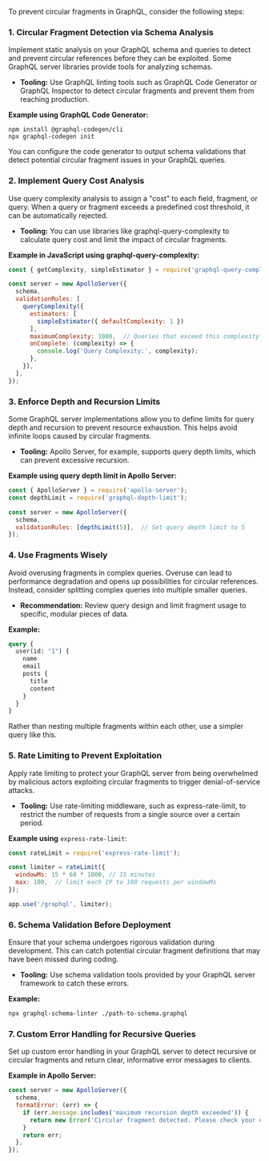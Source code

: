 To prevent circular fragments in GraphQL, consider the following steps:

### 1. Circular Fragment Detection via Schema Analysis

Implement static analysis on your GraphQL schema and queries to detect and prevent circular references before they can be exploited. Some GraphQL server libraries provide tools for analyzing schemas.

 - **Tooling:** Use GraphQL linting tools such as GraphQL Code Generator or GraphQL Inspector to detect circular fragments and prevent them from reaching production.

**Example using GraphQL Code Generator:**

```
npm install @graphql-codegen/cli
npx graphql-codegen init
```

You can configure the code generator to output schema validations that detect potential circular fragment issues in your GraphQL queries.

### 2. Implement Query Cost Analysis
Use query complexity analysis to assign a "cost" to each field, fragment, or query. When a query or fragment exceeds a predefined cost threshold, it can be automatically rejected.

 - **Tooling:** You can use libraries like graphql-query-complexity to calculate query cost and limit the impact of circular fragments.

**Example in JavaScript using graphql-query-complexity:**

```javascript
const { getComplexity, simpleEstimator } = require('graphql-query-complexity');

const server = new ApolloServer({
  schema,
  validationRules: [
    queryComplexity({
      estimators: [
        simpleEstimator({ defaultComplexity: 1 })
      ],
      maximumComplexity: 1000,  // Queries that exceed this complexity will be rejected
      onComplete: (complexity) => {
        console.log('Query Complexity:', complexity);
      },
    }),
  ],
});
```

### 3. Enforce Depth and Recursion Limits

Some GraphQL server implementations allow you to define limits for query depth and recursion to prevent resource exhaustion. This helps avoid infinite loops caused by circular fragments.

 - **Tooling:** Apollo Server, for example, supports query depth limits, which can prevent excessive recursion.

**Example using query depth limit in Apollo Server:**

```javascript
const { ApolloServer } = require('apollo-server');
const depthLimit = require('graphql-depth-limit');

const server = new ApolloServer({
  schema,
  validationRules: [depthLimit(5)],  // Set query depth limit to 5
});
```

### 4. Use Fragments Wisely

Avoid overusing fragments in complex queries. Overuse can lead to performance degradation and opens up possibilities for circular references. Instead, consider splitting complex queries into multiple smaller queries.

 - **Recommendation:** Review query design and limit fragment usage to specific, modular pieces of data.

**Example:**

```graphql
query {
  user(id: "1") {
    name
    email
    posts {
      title
      content
    }
  }
}
```

Rather than nesting multiple fragments within each other, use a simpler query like this.

### 5. Rate Limiting to Prevent Exploitation

Apply rate limiting to protect your GraphQL server from being overwhelmed by malicious actors exploiting circular fragments to trigger denial-of-service attacks.

 - **Tooling:** Use rate-limiting middleware, such as express-rate-limit, to restrict the number of requests from a single source over a certain period.

**Example using** `express-rate-limit`:

```javascript
const rateLimit = require('express-rate-limit');

const limiter = rateLimit({
  windowMs: 15 * 60 * 1000, // 15 minutes
  max: 100,  // limit each IP to 100 requests per windowMs
});

app.use('/graphql', limiter);
```

### 6. Schema Validation Before Deployment

Ensure that your schema undergoes rigorous validation during development. This can catch potential circular fragment definitions that may have been missed during coding.

 - **Tooling:** Use schema validation tools provided by your GraphQL server framework to catch these errors.

**Example:**

```bash
npx graphql-schema-linter ./path-to-schema.graphql
```

### 7. Custom Error Handling for Recursive Queries

Set up custom error handling in your GraphQL server to detect recursive or circular fragments and return clear, informative error messages to clients.

**Example in Apollo Server:**

```javascript
const server = new ApolloServer({
  schema,
  formatError: (err) => {
    if (err.message.includes('maximum recursion depth exceeded')) {
      return new Error('Circular fragment detected. Please check your query.');
    }
    return err;
  },
});
```
